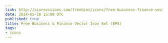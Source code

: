```yaml
---
link: http://sixrevisions.com/freebies/icons/free-business-finance-vector-icon-set-eps/
date: 2014-05-16 15:09 UTC
published: true
title: Free Business & Finance Vector Icon Set (EPS)
tags:
- icons
---
```



